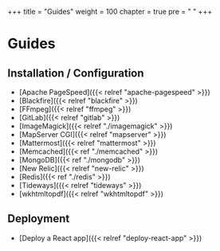 +++
title = "Guides"
weight = 100
chapter = true
pre = "<i class='fas fa-fw fa-book-open'></i> "
+++

# Guides

## Installation / Configuration

- [Apache PageSpeed]({{< relref "apache-pagespeed" >}})
- [Blackfire]({{< relref "blackfire" >}})
- [FFmpeg]({{< relref "ffmpeg" >}})
- [GitLab]({{< relref "gitlab" >}})
- [ImageMagick]({{< relref "./imagemagick" >}})
- [MapServer CGI]({{< relref "mapserver" >}})
- [Mattermost]({{< relref "mattermost" >}})
- [Memcached]({{< ref "./memcached" >}})
- [MongoDB]({{< ref "./mongodb" >}})
- [New Relic]({{< relref "new-relic" >}})
- [Redis]({{< ref "./redis" >}})
- [Tideways]({{< relref "tideways" >}})
- [wkhtmltopdf]({{< relref "wkhtmltopdf" >}})

## Deployment

- [Deploy a React app]({{< relref "deploy-react-app" >}})
